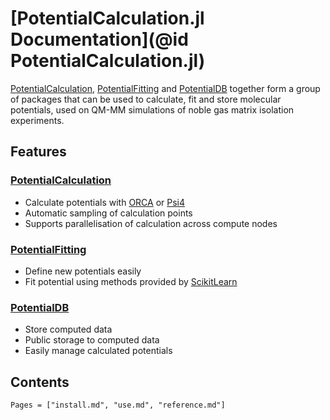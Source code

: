 # [PotentialCalculation.jl Documentation](@id PotentialCalculation.jl)

[PotentialCalculation](https://github.com/MatrixLabTools/PotentialCalculation.jl),
[PotentialFitting](https://github.com/MatrixLabTools/PotentialFitting.jl)
and [PotentialDB](https://github.com/MatrixLabTools/PotentialDB.jl) together
form a group of packages that can be used to calculate, fit and store molecular
potentials, used on QM-MM simulations of noble gas matrix isolation
experiments.

## Features

### [PotentialCalculation](https://github.com/MatrixLabTools/PotentialCalculation.jl)

- Calculate potentials with [ORCA](https://orcaforum.kofo.mpg.de) or [Psi4](http://www.psicode.org/)
- Automatic sampling of calculation points
- Supports parallelisation of calculation across compute nodes

### [PotentialFitting](https://github.com/MatrixLabTools/PotentialFitting.jl)

- Define new potentials easily
- Fit potential using methods provided by [ScikitLearn](https://github.com/cstjean/ScikitLearn.jl/)

### [PotentialDB](https://github.com/MatrixLabTools/PotentialDB.jl)

- Store computed data
- Public storage to computed data
- Easily manage calculated potentials

## Contents

```@contents
Pages = ["install.md", "use.md", "reference.md"]
```
